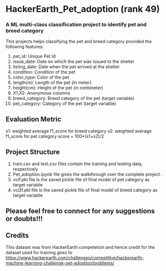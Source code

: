 # HackerEarth_Pet_adoption (rank 49)

### A ML multi-class classification project to identify pet and breed category

This projects helps classifying the pet and breed category provided the following features:
1. pet_id:	Unique Pet Id
2. issue_date:	Date on which the pet was issued to the shelter
3. listing_date: Date when the pet arrived at the shelter
4. condition:	Condition of the pet
5. color_type:	Color of the pet
6. length(m):	Length of the pet (in meter)
7. height(cm):	Height of the pet (in centimeter)
8. X1,X2:	Anonymous columns
9. breed_category:	Breed category of the pet (target variable)
10. pet_category: Category of the pet (target variable)

## Evaluation Metric
s1:  weighted average f1_score for breed category
s2:  weighted average f1_score for pet category 
score = 100*(s1+s2)/2

## Project Structure
1. train.csv and test.csv files contain the training and testing data, respectively
2. Pet_adoption.ipynb file gives the walkthrough over the complete project. 
3. vclf.pkl file is the saved pickle file of final model of pet category as target variable
4. vcl2f.pkl file is the saved pickle file of final model of breed category as target variable

## Please feel free to connect for any suggestions or doubts!!!

## Credits
This dataset was from HackerEarth competetion and hence credit for the dataset used for training goes to https://www.hackerearth.com/challenges/competitive/hackerearth-machine-learning-challenge-pet-adoption/problems/
